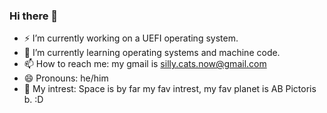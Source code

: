 ### Hi there 👋

- ⚡ I’m currently working on a UEFI operating system.
- 🌱 I’m currently learning operating systems and machine code.
- 📫 How to reach me: my gmail is silly.cats.now@gmail.com
- 😄 Pronouns: he/him
- 🔭 My intrest: Space is by far my fav intrest, my fav planet is AB Pictoris b. :D
